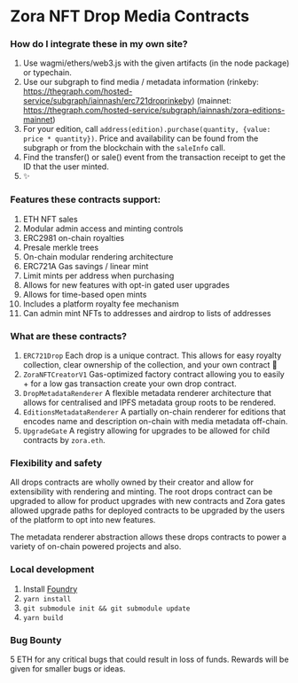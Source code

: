 # Zora NFT Drop Media Contracts

### How do I integrate these in my own site?

1. Use wagmi/ethers/web3.js with the given artifacts (in the node package) or typechain.
2. Use our subgraph to find media / metadata information (rinkeby: https://thegraph.com/hosted-service/subgraph/iainnash/erc721droprinkeby) (mainnet: https://thegraph.com/hosted-service/subgraph/iainnash/zora-editions-mainnet)
3. For your edition, call `address(edition).purchase(quantity, {value: price * quantity})`. Price and availability can be found from the subgraph or from the blockchain with the `saleInfo` call.
4. Find the transfer() or sale() event from the transaction receipt to get the ID that the user minted.
5. ✨

### Features these contracts support:

1. ETH NFT sales
2. Modular admin access and minting controls
3. ERC2981 on-chain royalties
4. Presale merkle trees
5. On-chain modular rendering architecture
6. ERC721A Gas savings / linear mint
7. Limit mints per address when purchasing
8. Allows for new features with opt-in gated user upgrades
9. Allows for time-based open mints
10. Includes a platform royalty fee mechanism
11. Can admin mint NFTs to addresses and airdrop to lists of addresses

### What are these contracts?
1. `ERC721Drop`
   Each drop is a unique contract.
   This allows for easy royalty collection, clear ownership of the collection, and your own contract 🎉
2. `ZoraNFTCreatorV1`
   Gas-optimized factory contract allowing you to easily + for a low gas transaction create your own drop contract.
3. `DropMetadataRenderer`
   A flexible metadata renderer architecture that allows for centralised and IPFS metadata group roots to be rendered.
4. `EditionsMetadataRenderer`
   A partially on-chain renderer for editions that encodes name and description on-chain with media metadata off-chain.
5. `UpgradeGate`
   A registry allowing for upgrades to be allowed for child contracts by `zora.eth`.
   
### Flexibility and safety

All drops contracts are wholly owned by their creator and allow for extensibility with rendering and minting.
The root drops contract can be upgraded to allow for product upgrades with new contracts and Zora gates allowed upgrade paths
for deployed contracts to be upgraded by the users of the platform to opt into new features.

The metadata renderer abstraction allows these drops contracts to power a variety of on-chain powered projects and also.
   
### Local development

1. Install [Foundry](https://github.com/foundry-rs/foundry)
1. `yarn install`
1. `git submodule init && git submodule update`
1. `yarn build`

### Bug Bounty
5 ETH for any critical bugs that could result in loss of funds.
Rewards will be given for smaller bugs or ideas.
